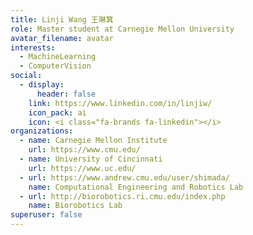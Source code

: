 ```yaml
---
title: Linji Wang 王琳箕
role: Master student at Carnegie Mellon University
avatar_filename: avatar
interests:
  - MachineLearning
  - ComputerVision
social:
  - display:
      header: false
    link: https://www.linkedin.com/in/linjiw/
    icon_pack: ai
    icon: <i class="fa-brands fa-linkedin"></i>
organizations:
  - name: Carnegie Mellon Institute
    url: https://www.cmu.edu/
  - name: University of Cincinnati
    url: https://www.uc.edu/
  - url: https://www.andrew.cmu.edu/user/shimada/
    name: Computational Engineering and Robotics Lab
  - url: http://biorobotics.ri.cmu.edu/index.php
    name: Biorobotics Lab
superuser: false
---
```

